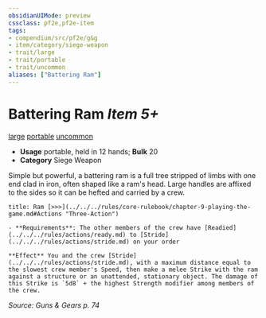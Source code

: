 ```yaml
---
obsidianUIMode: preview
cssclass: pf2e,pf2e-item
tags:
- compendium/src/pf2e/g&g
- item/category/siege-weapon
- trait/large
- trait/portable
- trait/uncommon
aliases: ["Battering Ram"]
---
```

# Battering Ram *Item 5+*  
[large](../../../rules/traits/large-b1.md)  [portable](../../../rules/traits/portable-g-g.md)  [uncommon](../../../rules/traits/uncommon.md)  

- **Usage** portable, held in 12 hands; **Bulk** 20
- **Category** Siege Weapon

Simple but powerful, a battering ram is a full tree stripped of limbs with one end clad in iron, often shaped like a ram's head. Large handles are affixed to the sides so it can be hefted and carried by a crew.

```ad-embed-ability
title: Ram [>>>](../../../rules/core-rulebook/chapter-9-playing-the-game.md#Actions "Three-Action")

- **Requirements**: The other members of the crew have [Readied](../../../rules/actions/ready.md) to [Stride](../../../rules/actions/stride.md) on your order

**Effect** You and the crew [Stride](../../../rules/actions/stride.md), with a maximum distance equal to the slowest crew member's Speed, then make a melee Strike with the ram against a structure or an unattended, stationary object. The damage of this Strike is `5d8` + the highest Strength modifier among members of the crew.
```

*Source: Guns & Gears p. 74*
